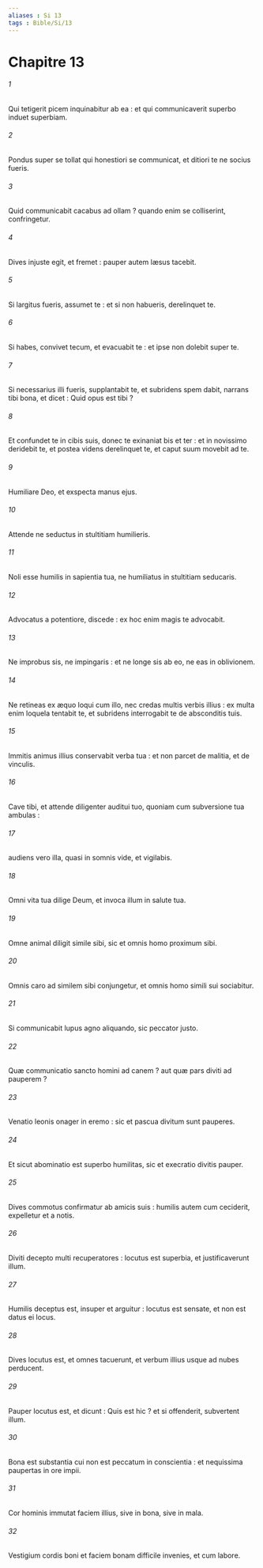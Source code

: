 ```yaml
---
aliases : Si 13
tags : Bible/Si/13
---
```


# Chapitre 13

###### 1
Qui tetigerit picem inquinabitur ab ea : et qui communicaverit superbo induet superbiam.
###### 2
Pondus super se tollat qui honestiori se communicat, et ditiori te ne socius fueris.
###### 3
Quid communicabit cacabus ad ollam ? quando enim se colliserint, confringetur.
###### 4
Dives injuste egit, et fremet : pauper autem læsus tacebit.
###### 5
Si largitus fueris, assumet te : et si non habueris, derelinquet te.
###### 6
Si habes, convivet tecum, et evacuabit te : et ipse non dolebit super te.
###### 7
Si necessarius illi fueris, supplantabit te, et subridens spem dabit, narrans tibi bona, et dicet : Quid opus est tibi ?
###### 8
Et confundet te in cibis suis, donec te exinaniat bis et ter : et in novissimo deridebit te, et postea videns derelinquet te, et caput suum movebit ad te.
###### 9
Humiliare Deo, et exspecta manus ejus.
###### 10
Attende ne seductus in stultitiam humilieris.
###### 11
Noli esse humilis in sapientia tua, ne humiliatus in stultitiam seducaris.
###### 12
Advocatus a potentiore, discede : ex hoc enim magis te advocabit.
###### 13
Ne improbus sis, ne impingaris : et ne longe sis ab eo, ne eas in oblivionem.
###### 14
Ne retineas ex æquo loqui cum illo, nec credas multis verbis illius : ex multa enim loquela tentabit te, et subridens interrogabit te de absconditis tuis.
###### 15
Immitis animus illius conservabit verba tua : et non parcet de malitia, et de vinculis.
###### 16
Cave tibi, et attende diligenter auditui tuo, quoniam cum subversione tua ambulas :
###### 17
audiens vero illa, quasi in somnis vide, et vigilabis.
###### 18
Omni vita tua dilige Deum, et invoca illum in salute tua.
###### 19
Omne animal diligit simile sibi, sic et omnis homo proximum sibi.
###### 20
Omnis caro ad similem sibi conjungetur, et omnis homo simili sui sociabitur.
###### 21
Si communicabit lupus agno aliquando, sic peccator justo.
###### 22
Quæ communicatio sancto homini ad canem ? aut quæ pars diviti ad pauperem ?
###### 23
Venatio leonis onager in eremo : sic et pascua divitum sunt pauperes.
###### 24
Et sicut abominatio est superbo humilitas, sic et execratio divitis pauper.
###### 25
Dives commotus confirmatur ab amicis suis : humilis autem cum ceciderit, expelletur et a notis.
###### 26
Diviti decepto multi recuperatores : locutus est superbia, et justificaverunt illum.
###### 27
Humilis deceptus est, insuper et arguitur : locutus est sensate, et non est datus ei locus.
###### 28
Dives locutus est, et omnes tacuerunt, et verbum illius usque ad nubes perducent.
###### 29
Pauper locutus est, et dicunt : Quis est hic ? et si offenderit, subvertent illum.
###### 30
Bona est substantia cui non est peccatum in conscientia : et nequissima paupertas in ore impii.
###### 31
Cor hominis immutat faciem illius, sive in bona, sive in mala.
###### 32
Vestigium cordis boni et faciem bonam difficile invenies, et cum labore.
